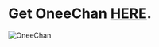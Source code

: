 # Get OneeChan [HERE](http://seaweedchan.github.io/OneeChan/).

  ![OneeChan](http://i.imgur.com/dwUAz.png)